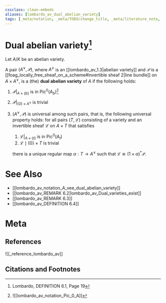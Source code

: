 ```yaml
---
cssclass: clean-embeds
aliases: [lombardo_av_dual_abelian_variety]
tags: [_meta/notation, _meta/TODO/change_title, _meta/literature_note, _meta/definition, _reference/lombardo_av]
---
```

# Dual abelian variety[^1]

Let $A/K$ be an abelian variety.

A pair $\left(A^{\vee}, \mathcal{P}\right)$, where $A^{\vee}$ is an [[lombardo_av_1.3|abelian variety]] and $\mathcal{P}$ is a [[foag_locally_free_sheaf_on_a_scheme#invertible sheaf 2|line bundle]] on $A \times A^{\vee}$, is a (the) **dual abelian variety** of $A$ if the following holds:
1. $\left.\mathcal{P}\right|_{A \times\{b\}}$ is in $\operatorname{Pic}^{0}\left(A_{b}\right)$[^2]
2. $\left.\mathcal{P}\right|_{\{0\} \times A^{\vee}}$ is trivial
3. $\left(A^{\vee}, \mathcal{P}\right)$ is universal among such pairs, that is, the following universal property holds: for all pairs $(T, \mathcal{L})$ consisting of a variety and an invertible sheaf $\mathcal{L}$ on $A \times T$ that satisfies

	1. $\left.\mathcal{L}\right|_{A \times\{t\}}$ is in $\operatorname{Pic}^{0}\left(A_{t}\right)$
	2. $\mathcal{L} \mid\{0\} \times T$ is trivial	

	there is a unique regular map $\alpha: T \rightarrow A^{\vee}$ such that $\mathcal{L} \cong(1 \times \alpha)^{*} \mathcal{P}$.

[^2]: ![[lombardo_av_notation_Pic_0_A]]

# See Also
- [[lombardo_av_notation_A_vee_dual_abelian_variety]]
- [[lombardo_av_REMARK 6.2|lombardo_av_Dual_varieties_exist]]
- [[lombardo_av_REMARK 6.3]]
- [[lombardo_av_DEFINITION 6.4]]
# Meta
## References
![[_reference_lombardo_av]]

## Citations and Footnotes
[^1]: Lombardo, DEFINITION 6.1, Page 19
